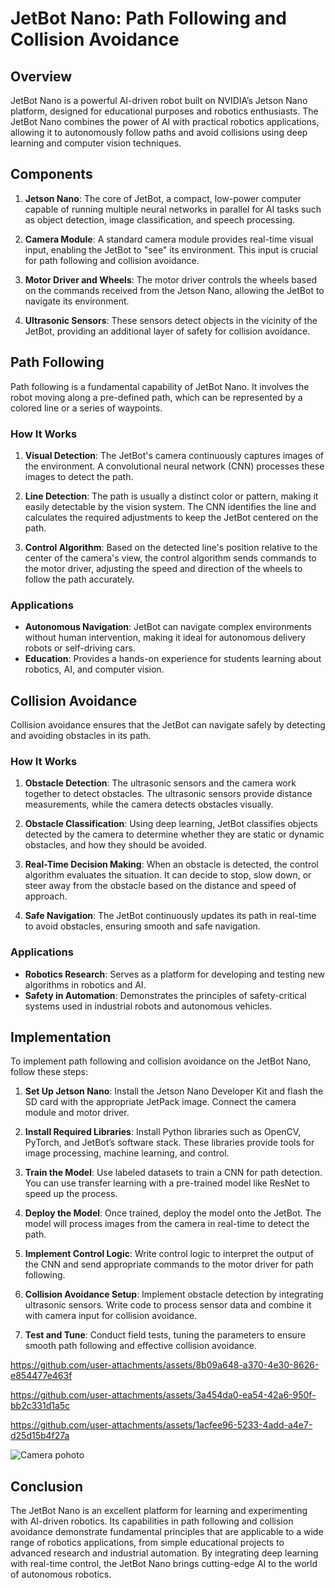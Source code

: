 # JetBot Nano: Path Following and Collision Avoidance

## Overview

JetBot Nano is a powerful AI-driven robot built on NVIDIA’s Jetson Nano platform, designed for educational purposes and robotics enthusiasts. The JetBot Nano combines the power of AI with practical robotics applications, allowing it to autonomously follow paths and avoid collisions using deep learning and computer vision techniques.

## Components

1. **Jetson Nano**: The core of JetBot, a compact, low-power computer capable of running multiple neural networks in parallel for AI tasks such as object detection, image classification, and speech processing.

2. **Camera Module**: A standard camera module provides real-time visual input, enabling the JetBot to "see" its environment. This input is crucial for path following and collision avoidance.

3. **Motor Driver and Wheels**: The motor driver controls the wheels based on the commands received from the Jetson Nano, allowing the JetBot to navigate its environment.

4. **Ultrasonic Sensors**: These sensors detect objects in the vicinity of the JetBot, providing an additional layer of safety for collision avoidance.

## Path Following

Path following is a fundamental capability of JetBot Nano. It involves the robot moving along a pre-defined path, which can be represented by a colored line or a series of waypoints.

### How It Works

1. **Visual Detection**: The JetBot's camera continuously captures images of the environment. A convolutional neural network (CNN) processes these images to detect the path.

2. **Line Detection**: The path is usually a distinct color or pattern, making it easily detectable by the vision system. The CNN identifies the line and calculates the required adjustments to keep the JetBot centered on the path.

3. **Control Algorithm**: Based on the detected line's position relative to the center of the camera's view, the control algorithm sends commands to the motor driver, adjusting the speed and direction of the wheels to follow the path accurately.

### Applications

- **Autonomous Navigation**: JetBot can navigate complex environments without human intervention, making it ideal for autonomous delivery robots or self-driving cars.
- **Education**: Provides a hands-on experience for students learning about robotics, AI, and computer vision.

## Collision Avoidance

Collision avoidance ensures that the JetBot can navigate safely by detecting and avoiding obstacles in its path.

### How It Works

1. **Obstacle Detection**: The ultrasonic sensors and the camera work together to detect obstacles. The ultrasonic sensors provide distance measurements, while the camera detects obstacles visually.

2. **Obstacle Classification**: Using deep learning, JetBot classifies objects detected by the camera to determine whether they are static or dynamic obstacles, and how they should be avoided.

3. **Real-Time Decision Making**: When an obstacle is detected, the control algorithm evaluates the situation. It can decide to stop, slow down, or steer away from the obstacle based on the distance and speed of approach.

4. **Safe Navigation**: The JetBot continuously updates its path in real-time to avoid obstacles, ensuring smooth and safe navigation.

### Applications

- **Robotics Research**: Serves as a platform for developing and testing new algorithms in robotics and AI.
- **Safety in Automation**: Demonstrates the principles of safety-critical systems used in industrial robots and autonomous vehicles.

## Implementation

To implement path following and collision avoidance on the JetBot Nano, follow these steps:

1. **Set Up Jetson Nano**: Install the Jetson Nano Developer Kit and flash the SD card with the appropriate JetPack image. Connect the camera module and motor driver.

2. **Install Required Libraries**: Install Python libraries such as OpenCV, PyTorch, and JetBot’s software stack. These libraries provide tools for image processing, machine learning, and control.

3. **Train the Model**: Use labeled datasets to train a CNN for path detection. You can use transfer learning with a pre-trained model like ResNet to speed up the process.

4. **Deploy the Model**: Once trained, deploy the model onto the JetBot. The model will process images from the camera in real-time to detect the path.

5. **Implement Control Logic**: Write control logic to interpret the output of the CNN and send appropriate commands to the motor driver for path following.

6. **Collision Avoidance Setup**: Implement obstacle detection by integrating ultrasonic sensors. Write code to process sensor data and combine it with camera input for collision avoidance.

7. **Test and Tune**: Conduct field tests, tuning the parameters to ensure smooth path following and effective collision avoidance.


https://github.com/user-attachments/assets/8b09a648-a370-4e30-8626-e854477e463f


https://github.com/user-attachments/assets/3a454da0-ea54-42a6-950f-bb2c331d1a5c


https://github.com/user-attachments/assets/1acfee96-5233-4add-a4e7-d25d15b4f27a

![Camera pohoto](https://github.com/user-attachments/assets/6e3f6366-1955-47d8-affd-2459674d93c9)


## Conclusion

The JetBot Nano is an excellent platform for learning and experimenting with AI-driven robotics. Its capabilities in path following and collision avoidance demonstrate fundamental principles that are applicable to a wide range of robotics applications, from simple educational projects to advanced research and industrial automation. By integrating deep learning with real-time control, the JetBot Nano brings cutting-edge AI to the world of autonomous robotics.
